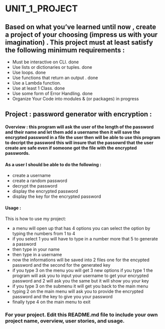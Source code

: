 # UNIT_1_PROJECT

## Based on what you’ve learned until now , create a project of your choosing (impress us with your imagination) . This project must at least satisfy the following minimum requirements :

- Must be interactive on CLI. done
- Use lists or dictionaries or tuples.  done
- Use loops. done
- Use functions that return an output . done
- Use a Lambda function.
- Use at least 1 Class. done
- Use some form of Error Handling. done
- Organize Your Code into modules & (or packages) in progress

## Project :  password generator with encryption :

#### Overview : this program will ask the user of the length of the password and their name and let them add a username then it will save the encrypted password in a file the user then will be able to use this program to decript the password this will insure that the passowrd that the user create are safe even if someone got the file with the encrypted passwords. 

#### As a user I should be able to do the following :
- create a username
- create a random password
- decrypt the password
- display the encrypted password
- display the key for the encrypted password
 

#### Usage :
 This is how to use my project: 
 - a menu will open up that has 4 options you can select the option by typing the numbers from 1 to 4 
 - if you select 1 you will have to type in a number more that 5 to generate a password
 - then type in your name
 - then type in a username
 - now the informations will be saved into 2 files one for the encypted password and the second for the generated key
 - if you type 3 on the menu you will get 3 new options if you type 1 the program will ask you to input your username to get your encrypted password and 2 will ask you the same but it will show you your key
 - if you type 3 on the submenu it will get you back to the main menu
 - typing 2 on the main menu will ask you to provide the encrypted password and the key to give you your password
 - finally type 4 on the main menu to exit
 


### For your project. Edit this README.md file to include your own project name,  overview, user stories, and usage. 

